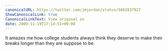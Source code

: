 ```yaml
---
canonicalURL: https://twitter.com/jmjordan/status/5862837927
ShowCanonicalLink: true
CanonicalLinkText: View original on
date: 2009-11-19T17:14:51+00:00
---
```

It amazes me how college students always think they deserve to make their breaks longer than they are suppose to be.